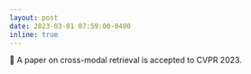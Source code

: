 ```yaml
---
layout: post
date: 2023-03-01 07:59:00-0400
inline: true
---
```


📜 A paper on cross-modal retrieval is accepted to CVPR 2023.